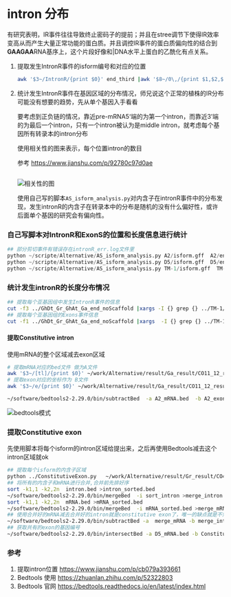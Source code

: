 # intron 分布

有研究表明，IR事件往往导致终止密码子的提前；并且在stree调节下使得IR效率变高从而产生大量正常功能的蛋白质。并且调控IR事件的蛋白质偏向性的结合到**GAAGAA**RNA基序上，这个片段好像和|DNA水平上蛋白的乙酰化有点关系。

1. 提取发生IntronR事件的isform编号和对应的位置

   ```bash
   awk '$3~/IntronR/{print $0}' end_third |awk '$8~/0\,/{print $1,$2,$3,$4,$5,$6}$8~/\,0/{print $1,$2,$3,$4,$5,$7}' OFS="\t"
   ```

2. 统计发生IntronR事件在基因区域的分布情况，师兄说这个正常的植株的IR分布可能没有想要的趋势，先从单个基因入手看看

   要考虑到正负链的情况，靠近pre-mRNA5‘端的为第一个intron，而靠近3’端的为最后一个intron，只有一个intron被认为是middle intron，就考虑每个基因所有转录本的intron分布

   使用相关性的图来表示，每个位置intron的数目
   
   参考  https://www.jianshu.com/p/92780c97d0ae 
   
   ```bash
   
   ```
   
   ![相关性的图](https://upload-images.jianshu.io/upload_images/7493830-bce6bfbb4a999388.png?imageMogr2/auto-orient/strip|imageView2/2/w/1200/format/webp)
   
   使用自己写的脚本`AS_isform_analysis.py`对内含子在intronR事件中的分布发现，发生intronR的内含子在转录本中的分布是随机的没有什么偏好性，或许后面单个基因的研究会有偏向性。
   

### 自己写脚本对IntronR和ExonS的位置和长度信息进行统计

```python
## 部分剪切事件有错误存在intronR_err.log文件里
python ~/scripte/Alternative/AS_isform_analysis.py A2/isform.gff  A2/end_third  A2/Intronstatic2.txt  A2/ExonSstatic.txt >A2/intronR_err.log
python ~/scripte/Alternative/AS_isform_analysis.py D5/isform.gff  D5/end_third  D5/Intronstatic2.txt  D5/ExonSstatic.txt >D5/intronR_err.log
python ~/scripte/Alternative/AS_isform_analysis.py TM-1/isform.gff  TM-1/end_third  TM-1/Intronstatic2.txt  TM-1/ExonSstatic.txt >TM-1/intronR_err.log

```




### 统计发生intronR的长度分布情况

```bash
## 提取每个亚基因组中发生IntronR事件的信息
cut -f3 ../GhDt_Gr_GhAt_Ga_end_noScaffold |xargs -I {} grep {} ../TM-1/Intronstatic2.txt >At_intronR.txt
## 提取每个亚基因组的Exons事件信息
cut -f1 ../GhDt_Gr_GhAt_Ga_end_noScaffold |xargs  -I {} grep {} ../TM-1/ExonSstatic.txt  >ExonS/Dt_ExonS.txt
```



#### 提取Constitutive intron

使用mRNA的整个区域减去exon区域

```bash
# 提取mRNA对应的bed文件 做为A文件
awk '$3~/[tl]/{print $0}' ~/work/Alternative/result/Ga_result/CO11_12_result/07_annotation/A2_merge_C.gtf|cut -f1,4,5,7,9|awk -F ";" '{print $1}'|sed 's/gene_id \"//g'|sed 's/\"//g' >A2_mRNA.bed
# 提取exon对应的坐标作为 B文件
awk '$3~/e/{print $0}' ~/work/Alternative/result/Ga_result/CO11_12_result/07_annotation/A2_merge_C.gtf|cut -f1,4,5,7,9|awk -F ";" '{print $1}'|sed 's/gene_id \"//g'|sed 's/\"//g' >/public/home/zpliu/work/Alternative/result/homologo/IntronR/A2_exon.bed

~/software/bedtools2-2.29.0/bin/subtractBed  -a A2_mRNA.bed  -b A2_exon.bed  |sort|uniq >constitutive_intron.bed


```



![bedtools模式](https://pic2.zhimg.com/80/v2-c1232e7ce2e7735c47ef21cce16507c5_hd.jpg)



### 提取Constitutive exon

先使用脚本将每个isform的intron区域给提出来，之后再使用Bedtools减去这个intron区域就ok

```bash
## 提取每个isform的内含子区域
python ../ConstitutiveExon.py   ~/work/Alternative/result/Gr_result/CO41_42_result/07_annotation/D5_merge_C.gtf  TM-1_intron.bed
## 将所有的内含子和mRNA进行合并,合并前先排好序
sort -k1,1 -k2,2n  intron.bed >intron_sorted.bed
~/software/bedtools2-2.29.0/bin/mergeBed  -i sort_intron >merge_intron
sort -k1,1 -k2,2n  mRNA.bed >mRNA_sorted.bed
~/software/bedtools2-2.29.0/bin/mergeBed  -i mRNA_sorted.bed >merge_mRNA
## 使用合并好的mRNA减去合并好的intron就是constitutive exon了，唯一的缺点就是不知道是那个基因编号，到时候，在用intersect取个交集就知道了
~/software/bedtools2-2.29.0/bin/subtractBed -a  merge_mRNA -b merge_intron >constitutive_exon.bed
## 获取共有的exon的基因编号
~/software/bedtools2-2.29.0/bin/intersectBed -a D5_mRNA.bed -b Constitutive_exon.bed -loj |awk -F "\t" '$6!="."{print $6,$7,$8,$4,$5}' OFS="\t" |sort|uniq >constitutive_exon.bed

```








### 参考

1. 提取intron位置  https://www.jianshu.com/p/cb079a393661 
2. Bedtools 使用  https://zhuanlan.zhihu.com/p/52322803 
3. Bedtools 官网  https://bedtools.readthedocs.io/en/latest/index.html 


